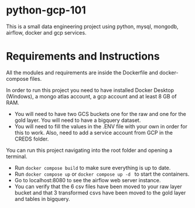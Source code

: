 # python-gcp-101
This is a small data engineering project using python, mysql, mongodb, airflow, docker and gcp services.

# Requirements and Instructions
All the modules and requirements are inside the Dockerfile and docker-compose files.

In order to run this project you need to have installed Docker Desktop (Windows), a mongo atlas account, a gcp account and at least 8 GB of RAM.
- You will need to have two GCS buckets one for the raw and one for the gold layer. You will need to have a bigquery dataset.
- You will need to fill the values in the .ENV file with your own in order for this to work. Also, need to add a service account from GCP in the CREDS folder.

You can run this project navigating into the root folder and opening a terminal.
- Run ```docker compose build``` to make sure everything is up to date.
- Run ```docker compose up``` or ```docker compose up -d ``` to start the containers.
- Go to localhost:8080 to see the airflow web server instance.
- You can verify that the 6 csv files have been moved to your raw layer bucket and that 3 transformed csvs have been moved to the gold layer and tables in bigquery.

